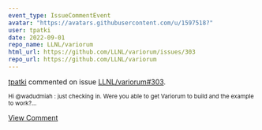 ```yaml
---
event_type: IssueCommentEvent
avatar: "https://avatars.githubusercontent.com/u/1597518?"
user: tpatki
date: 2022-09-01
repo_name: LLNL/variorum
html_url: https://github.com/LLNL/variorum/issues/303
repo_url: https://github.com/LLNL/variorum
---
```


<a href='https://github.com/tpatki' target='_blank'>tpatki</a> commented on issue <a href='https://github.com/LLNL/variorum/issues/303' target='_blank'>LLNL/variorum#303</a>.

<small>Hi @wadudmiah : just checking in. Were you able to get Variorum to build and the example to work?...</small>

<a href='https://github.com/LLNL/variorum/issues/303' target='_blank'>View Comment</a>